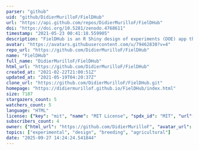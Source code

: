 ```yaml
---
parser: "github"
uid: "github/DidierMurilloF/FielDHub"
url: "https://api.github.com/repos/DidierMurilloF/FielDHub"
doi: "https://doi.org/10.5281/zenodo.4768611"
timestamp: "2021-05-23 00:41:18.559905"
description: "FielDHub is an R Shiny design of experiments (DOE) app that aids in the creation of traditional, unreplicated, augmented and partially-replicated designs applied to agriculture, plant breeding, forestry, animal and biological sciences."
avatar: "https://avatars.githubusercontent.com/u/79462830?v=4"
repo_url: "https://github.com/DidierMurilloF/FielDHub"
name: "FielDHub"
full_name: "DidierMurilloF/FielDHub"
html_url: "https://github.com/DidierMurilloF/FielDHub"
created_at: "2021-02-22T21:00:51Z"
updated_at: "2021-05-19T04:20:37Z"
clone_url: "https://github.com/DidierMurilloF/FielDHub.git"
homepage: "https://didiermurillof.github.io/FielDHub/index.html"
size: 7187
stargazers_count: 5
watchers_count: 5
language: "HTML"
license: {"key": "mit", "name": "MIT License", "spdx_id": "MIT", "url": "https://api.github.com/licenses/mit", "node_id": "MDc6TGljZW5zZTEz"}
subscribers_count: 4
owner: {"html_url": "https://github.com/DidierMurilloF", "avatar_url": "https://avatars.githubusercontent.com/u/79462830?v=4", "login": "DidierMurilloF", "type": "User"}
topics: ["experimental", "design", "breeding", "agricultural"]
date: "2025-09-27 14:24:24.541844"
---
```

